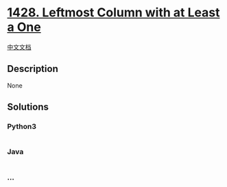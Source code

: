 # [1428. Leftmost Column with at Least a One](https://leetcode.com/problems/leftmost-column-with-at-least-a-one)

[中文文档](/solution/1400-1499/1428.Leftmost%20Column%20with%20at%20Least%20a%20One/README.md)

## Description

None

## Solutions



<!-- tabs:start -->

### **Python3**


```python

```

### **Java**


```java

```

### **...**
```

```

<!-- tabs:end -->